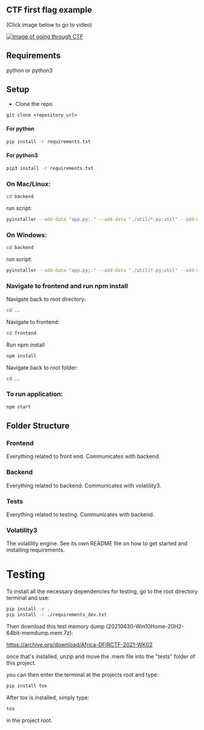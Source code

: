 ## CTF first flag example

(Click image below to go to video)

[![Image of going through CTF](https://img.youtube.com/vi/KQwYCWXXF94/0.jpg)](https://www.youtube.com/watch?v=KQwYCWXXF94)

## Requirements

python or python3

## Setup

- Clone the repo
```
git clone <repository_url>
```

#### For python 
```bash
pip install -r requirements.txt
```
#### For python3 
```bash
pip3 install -r requirements.txt
```

### On Mac/Linux:
```bash
cd backend
```
run script:
```bash
pyinstaller --add-data "app.py:." --add-data "./util/*.py:util" --add-data "../volatility3/*:volatility3" app.py
```
### On Windows:
```bash
cd backend
```
run script:
```bash
pyinstaller --add-data "app.py;." --add-data "./util/*.py;util" --add-data "../volatility3/*;volatility3" app.py
```
### Navigate to frontend and run npm install
Navigate back to root directory:
```bash
cd ..
```
Navigate to frontend:
```bash
cd frontend
```
Run npm install
```bash
npm install
```
Navigate back to root folder:
```bash
cd ..
```

### To run application:
```bash
npm start
```



## Folder Structure

### Frontend
Everything related to front end. Communicates with backend.

### Backend

Everything related to backend. Communicates with volatility3. 

### Tests

Everything related to testing. Communicates with backend.

### Volatility3

The volatility engine. See its own README file on how to get started and 
installing requirements.

# Testing
To install all the necessary dependencies for testing, go to the root directory terminal and use:
```bash
pip install -e .
pip install -r ./requirements_dev.txt
```

Then download this test memory dump (20210430-Win10Home-20H2-64bit-memdump.mem.7z):

https://archive.org/download/Africa-DFIRCTF-2021-WK02

once that's installed, unzip and move the .mem file into the "tests" folder of this project.

you can then enter the terminal at the projects root and type:
```bash
pip install tox
```
After tox is installed, simply type:
```bash
tox
```
in the project root.


